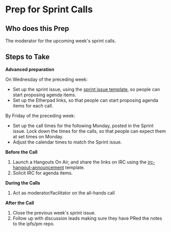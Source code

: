 # Prep for Sprint Calls

## Who does this Prep

The moderator for the upcoming week's sprint calls.

## Steps to Take

**Advanced preparation**

On Wednesday of the preceding week:
- Set up the sprint issue, using the [sprint issue template](https://github.com/ipfs/pm/blob/master/templates/sprint-issue.md), so people can start proposing agenda items.
- Set up the Etherpad links, so that people can start proposing agenda items for each call.

By Friday of the preceding week:
- Set up the call times for the following Monday, posted in the Sprint issue. Lock down the times for the calls, so that people can expect them at set times on Monday.
- Adjust the calendar times to match the Sprint issue.

**Before the Call**
1. Launch a Hangouts On Air, and share the links on IRC using the [irc-hangout-announcement](https://github.com/ipfs/pm/blob/master/templates/irc-hangout-announcement.md) template.
1. Solicit IRC for agenda items.

**During the Calls**
1. Act as moderator/facilitator on the all-hands call

**After the Call**

1. Close the previous week's sprint issue.
1. Follow up with discussion leads making sure they have PRed the notes to the ipfs/pm repo.

